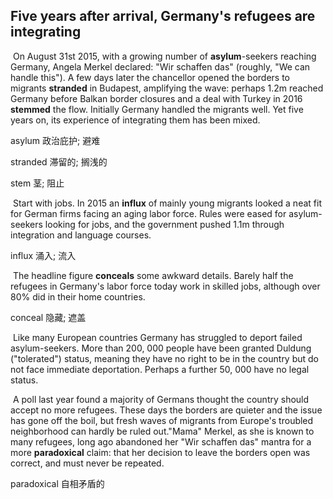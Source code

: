 ## Five years after arrival, Germany's refugees are integrating

​		On August 31st 2015, with a growing number of **asylum**-seekers reaching Germany, Angela Merkel declared: "Wir schaffen das" (roughly, "We can handle this"). A few days later the chancellor opened the borders to migrants **stranded** in Budapest, amplifying the wave: perhaps 1.2m reached Germany before Balkan border closures and a deal with Turkey in 2016 **stemmed** the flow. Initially Germany handled the migrants well. Yet five years on, its experience of integrating them has been mixed.

asylum  政治庇护; 避难

stranded  滞留的; 搁浅的

stem  茎; 阻止

​		Start with jobs. In 2015 an **influx** of mainly young migrants looked a neat fit for German firms facing an aging labor force. Rules were eased for asylum-seekers looking for jobs, and the government pushed 1.1m through integration and language courses.

influx  涌入; 流入

​		The headline figure **conceals** some awkward details. Barely half the refugees in Germany's labor force today work in skilled jobs, although over 80% did in their home countries.

conceal  隐藏; 遮盖

​		Like many European countries Germany has struggled to deport failed asylum-seekers. More than 200, 000 people have been granted Duldung ("tolerated") status, meaning they have no right to be in the country but do not face immediate deportation. Perhaps a further 50, 000 have no legal status.

​		A poll last year found a majority of Germans thought the country should accept no more refugees. These days the borders are quieter and the issue has gone off the boil, but fresh waves of migrants from Europe's troubled neighborhood can hardly be ruled out."Mama" Merkel, as she is known to many refugees, long ago abandoned her "Wir schaffen das" mantra for a more **paradoxical** claim: that her decision to leave the borders open was correct, and must never be repeated.

paradoxical  自相矛盾的